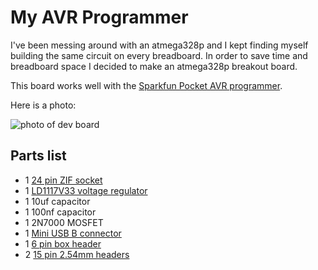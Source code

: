 # My AVR Programmer

I've been messing around with an atmega328p and I kept finding myself building the same circuit on every breadboard.
In order to save time and breadboard space I decided to make an atmega328p breakout board.

This board works well with the [Sparkfun Pocket AVR programmer](https://www.sparkfun.com/products/9825).

Here is a photo:

![photo of dev board](images/P4010011.png)

## Parts list

* 1 [24 pin ZIF socket](https://www.aliexpress.com/item/32655076081.html)
* 1 [LD1117V33 voltage regulator](https://www.aliexpress.com/item/32892526691.html)
* 1 10uf capacitor
* 1 100nf capacitor
* 1 2N7000 MOSFET
* 1 [Mini USB B connector](https://www.digikey.com/product-detail/en/edac-inc/690-005-299-043/151-1206-1-ND/4312192)
* 1 [6 pin box header](https://www.digikey.com/product-detail/en/w-rth-elektronik/61200621621/732-5394-ND/4846913)
* 2 [15 pin 2.54mm headers](https://www.digikey.com/product-detail/en/sullins-connector-solutions/PPTC151LFBN-RC/S7013-ND/810153)
